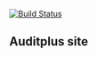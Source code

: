 [![Build Status](http://165.22.219.216:8080/job/auditplus-site/job/develop/badge/icon)](http://165.22.219.216:8080/job/auditplus-site/job/develop/)

## Auditplus site
